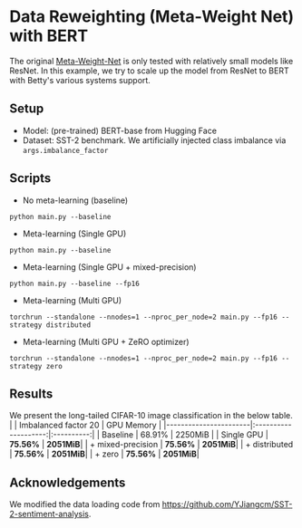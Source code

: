 # Data Reweighting (Meta-Weight Net) with BERT

The original [Meta-Weight-Net](https://arxiv.org/abs/1902.07379) is only
tested with relatively small models like ResNet. In this example, we try
to scale up the model from ResNet to BERT with Betty's various systems
support.


## Setup
- Model: (pre-trained) BERT-base from Hugging Face
- Dataset: SST-2 benchmark. We artificially injected class imbalance 
via `args.imbalance_factor`

## Scripts
- No meta-learning (baseline)

```
python main.py --baseline
```

- Meta-learning (Single GPU)

```
python main.py --baseline
```

- Meta-learning (Single GPU + mixed-precision)

```
python main.py --baseline --fp16
```

- Meta-learning (Multi GPU)

```
torchrun --standalone --nnodes=1 --nproc_per_node=2 main.py --fp16 --strategy distributed
```

- Meta-learning (Multi GPU + ZeRO optimizer)

```
torchrun --standalone --nnodes=1 --nproc_per_node=2 main.py --fp16 --strategy zero
```

## Results
We present the long-tailed CIFAR-10 image classification in the below table.
|                       | Imbalanced factor 20 | GPU Memory |
|-----------------------|:--------------------:|:----------:|
| Baseline              |         68.91%       |   2250MiB  |
| Single GPU            |       **75.56%**     | **2051MiB**|
| + mixed-precision     |       **75.56%**     | **2051MiB**|
| + distributed         |       **75.56%**     | **2051MiB**|
| + zero                |       **75.56%**     | **2051MiB**|


## Acknowledgements
We modified the data loading code from
https://github.com/YJiangcm/SST-2-sentiment-analysis.